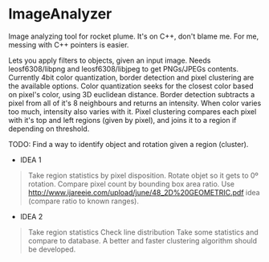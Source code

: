 # ImageAnalyzer
Image analyzing tool for rocket plume.
It's on C++, don't blame me. For me, messing with C++ pointers is easier.

Lets you apply filters to objects, given an input image. Needs leosf6308/libpng and leosf6308/libjpeg to get PNGs/JPEGs contents.
Currently 4bit color quantization, border detection and pixel clustering are the available options.
Color quantization seeks for the closest color based on pixel's color, using 3D euclidean distance.
Border detection subtracts a pixel from all of it's 8 neighbours and returns an intensity. When color varies too much, intensity also varies with it.
Pixel clustering compares each pixel with it's top and left regions (given by pixel), and joins it to a region if depending on threshold.


TODO:
Find a way to identify object and rotation given a region (cluster).
* IDEA 1
> Take region statistics by pixel disposition.
> Rotate objet so it gets to 0º rotation.
> Compare pixel count by bounding box area ratio.
> Use http://www.ijareeie.com/upload/june/48_2D%20GEOMETRIC.pdf idea (compare ratio to known ranges).
* IDEA 2
> Take region statistics
> Check line distribution
> Take some statistics and compare to database.
A better and faster clustering algorithm should be developed.
